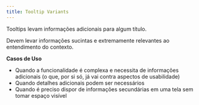 ```yaml
---
title: Tooltip Variants
---
```


Tooltips levam informações adicionais para algum título.

Devem levar informações sucintas e extremamente relevantes ao entendimento do contexto.

**Casos de Uso**
- Quando a funcionalidade é complexa e necessita de informações adicionais (o que, por si só, já vai contra aspectos de usabilidade)
- Quando detalhes adicionais podem ser necessários
- Quando é preciso dispor de informações secundárias em uma tela sem tomar espaço visível